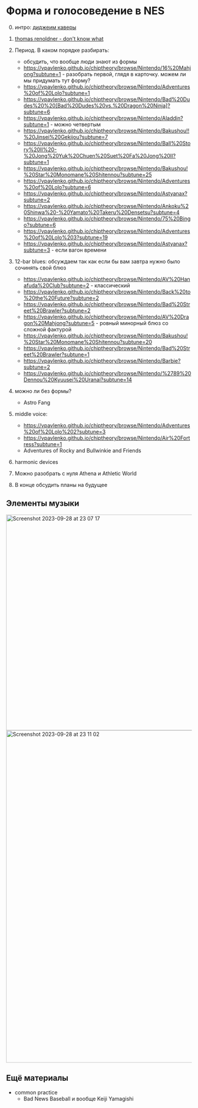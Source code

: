 # Форма и голосоведение в NES



0. интро: [диджеим каверы](https://vpavlenko.github.io/chiptheory/search/covers/)
0. [thomas renoldner - don't know what](https://vimeo.com/412906856)
1. Период. В каком порядке разбирать:
   - обсудить, что вообще люди знают из формы
   - https://vpavlenko.github.io/chiptheory/browse/Nintendo/16%20Mahjong?subtune=1 - разобрать первой, глядя в карточку. можем ли мы придумать тут форму?
   - https://vpavlenko.github.io/chiptheory/browse/Nintendo/Adventures%20of%20Lolo?subtune=1
   - https://vpavlenko.github.io/chiptheory/browse/Nintendo/Bad%20Dudes%20%20[Bad%20Dudes%20vs.%20Dragon%20Ninja]?subtune=6
   - https://vpavlenko.github.io/chiptheory/browse/Nintendo/Aladdin?subtune=1 - можно четвертым
   - https://vpavlenko.github.io/chiptheory/browse/Nintendo/Bakushou!!%20Jinsei%20Gekijou?subtune=7
   - https://vpavlenko.github.io/chiptheory/browse/Nintendo/Ball%20Story%20II%20-%20Jong%20Yuk%20Chuen%20Suet%20Fa%20Jong%20II?subtune=1
   - https://vpavlenko.github.io/chiptheory/browse/Nintendo/Bakushou!%20Star%20Monomane%20Shitennou?subtune=25
   - https://vpavlenko.github.io/chiptheory/browse/Nintendo/Adventures%20of%20Lolo?subtune=6
   - https://vpavlenko.github.io/chiptheory/browse/Nintendo/Astyanax?subtune=2
   - https://vpavlenko.github.io/chiptheory/browse/Nintendo/Ankoku%20Shinwa%20-%20Yamato%20Takeru%20Densetsu?subtune=4
   - https://vpavlenko.github.io/chiptheory/browse/Nintendo/75%20Bingo?subtune=6
   - https://vpavlenko.github.io/chiptheory/browse/Nintendo/Adventures%20of%20Lolo%203?subtune=19
   - https://vpavlenko.github.io/chiptheory/browse/Nintendo/Astyanax?subtune=3 - если вагон времени 
2. 12-bar blues: обсуждаем так как если бы вам завтра нужно было сочинять свой блюз
   - https://vpavlenko.github.io/chiptheory/browse/Nintendo/AV%20Hanafuda%20Club?subtune=2 - классический
   - https://vpavlenko.github.io/chiptheory/browse/Nintendo/Back%20to%20the%20Future?subtune=2
   - https://vpavlenko.github.io/chiptheory/browse/Nintendo/Bad%20Street%20Brawler?subtune=2
   - https://vpavlenko.github.io/chiptheory/browse/Nintendo/AV%20Dragon%20Mahjong?subtune=5 - ровный минорный блюз со сложной фактурой
   - https://vpavlenko.github.io/chiptheory/browse/Nintendo/Bakushou!%20Star%20Monomane%20Shitennou?subtune=20
   - https://vpavlenko.github.io/chiptheory/browse/Nintendo/Bad%20Street%20Brawler?subtune=1
   - https://vpavlenko.github.io/chiptheory/browse/Nintendo/Barbie?subtune=2
   - https://vpavlenko.github.io/chiptheory/browse/Nintendo/%2789%20Dennou%20Kyuusei%20Uranai?subtune=14
4. можно ли без формы?
   - Astro Fang
3. middle voice:
   - https://vpavlenko.github.io/chiptheory/browse/Nintendo/Adventures%20of%20Lolo%202?subtune=3
   - https://vpavlenko.github.io/chiptheory/browse/Nintendo/Air%20Fortress?subtune=1
   - Adventures of Rocky and Bullwinkie and Friends
4. harmonic devices

3. Можно разобрать с нуля Athena и Athletic World


6. В конце обсудить планы на будущее

## Элементы музыки

<img width="584" alt="Screenshot 2023-09-28 at 23 07 17" src="https://github.com/vpavlenko/study-music/assets/1491908/0798fa5f-691c-47a0-9e5d-e64aaab30bfc">

<img width="900" alt="Screenshot 2023-09-28 at 23 11 02" src="https://github.com/vpavlenko/study-music/assets/1491908/b7d8fd99-2208-4ee3-b4b0-cf7eaae1ddcb">



## Ещё материалы

- common practice
   - Bad News Baseball и вообще Keiji Yamagishi
